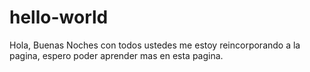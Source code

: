 # hello-world
Hola, Buenas Noches con todos ustedes me estoy reincorporando a la pagina, espero poder aprender mas en esta pagina.
